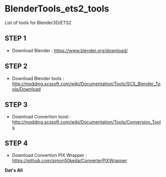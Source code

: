 # BlenderTools_ets2_tools
List of tools for Blender3D/ETS2


## STEP 1

- Download Blender : https://www.blender.org/download/

## STEP 2 

- Download Blender tools : http://modding.scssoft.com/wiki/Documentation/Tools/SCS_Blender_Tools/Download

## STEP 3

- Download Convertion toosl : http://modding.scssoft.com/wiki/Documentation/Tools/Conversion_Tools

## STEP 4 

- Download Convertion PIX Wrapper : https://github.com/simon50keda/ConverterPIXWrapper

**Dat's All**
